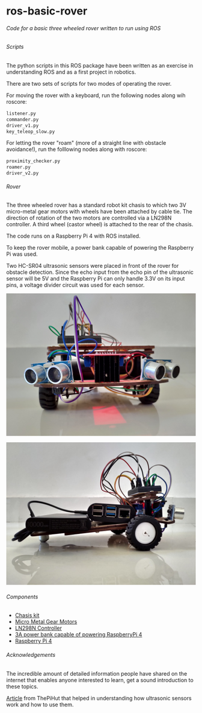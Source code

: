 # ros-basic-rover
###### Code for a basic three wheeled rover written to run using ROS


###### Scripts
The python scripts in this ROS package have been written as an exercise in understanding ROS and as a first project in robotics.

There are two sets of scripts for two modes of operating the rover.

For moving the rover with a keyboard, run the following nodes along wih roscore:

```
listener.py
commander.py
driver_v1.py
key_teleop_slow.py
```

For letting the rover "roam" (more of a straight line with obstacle avoidance!), run the folllowing nodes along with roscore:

```
proximity_checker.py
roamer.py
driver_v2.py
```


###### Rover

The three wheeled rover has a standard robot kit chasis to which two 3V micro-metal gear motors with wheels have been attached by cable tie. The direction of rotation of the two motors are controlled via a LN298N controller. A third wheel (castor wheel) is attached to the rear of the chasis.

The code runs on a Raspberry Pi 4 with ROS installed.

To keep the rover mobile, a power bank capable of powering the Raspberry Pi was used.

Two HC-SR04 ultrasonic sensors were placed in front of the rover for obstacle detection. Since the echo input from the echo pin of the ultrasonic sensor will be 5V and the Raspberry Pi can only handle 3.3V on its input pins, a voltage divider circuit was used for each sensor. 

![Rover Front](images/rover_front.jpg)

![Rover Back](images/rover_side.jpg)

###### Components

- [Chasis kit](https://robokits.co.in/robot-kits/robot-chassis-kit/mdf-robot-chassis-kit-with-tachometer-encoder-bo-motors)
- [Micro Metal Gear Motors](https://robokits.co.in/motors/metal-gear-micro-dc-motor/ga12-n20-3v-45-rpm-all-metal-gear-micro-dc-motor-with-precious-metal-brush)
- [LN298N Controller](https://robokits.co.in/motor-drives-drivers/dc-motor-driver/l298n-2a-dual-motor-driver-module-with-pwm-control)
- [3A power bank capable of powering RaspberryPi 4](https://www.boat-lifestyle.com/products/energyshrowm-pb10)
- [Raspberry Pi 4](https://www.raspberrypi.org/products/raspberry-pi-4-model-b/)

###### Acknowledgements
The incredible amount of detailed information people have shared on the internet that enables anyone interested to learn, get a sound introduction to these topics.

[Article](https://thepihut.com/blogs/raspberry-pi-tutorials/hc-sr04-ultrasonic-range-sensor-on-the-raspberry-pi) from ThePiHut that helped in understanding how ultrasonic sensors work and how to use them.



